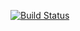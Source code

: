 [![Build Status](https://travis-ci.org/yurenju/gaia-preload-app.png)](https://travis-ci.org/yurenju/gaia-preload-app)
